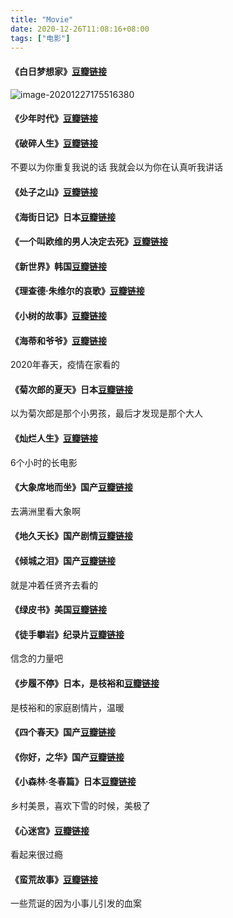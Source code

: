 ```yaml
---
title: "Movie"
date: 2020-12-26T11:08:16+08:00
tags: ["电影"]
---
```


#### 《白日梦想家》[豆瓣链接](https://movie.douban.com/subject/2133323/)

![image-20201227175516380](https://i.loli.net/2020/12/27/2Csml6qZ85W4bEg.png)

#### 《少年时代》[豆瓣链接](https://movie.douban.com/subject/2209575/)

#### 《破碎人生》[豆瓣链接](https://movie.douban.com/subject/2209575/)

不要以为你重复我说的话 我就会以为你在认真听我讲话

#### 《处子之山》[豆瓣链接](https://movie.douban.com/subject/26304901/)

#### 《海街日记》日本[豆瓣链接](https://movie.douban.com/subject/25895901/)

#### 《一个叫欧维的男人决定去死》[豆瓣链接](https://movie.douban.com/subject/26628357/)

#### 《新世界》韩国[豆瓣链接](https://movie.douban.com/subject/10437779/)

#### 《理查德·朱维尔的哀歌》[豆瓣链接](https://movie.douban.com/subject/25842038/)

#### 《小树的故事》[豆瓣链接](https://movie.douban.com/subject/1305814/)

#### 《海蒂和爷爷》[豆瓣链接](https://movie.douban.com/subject/25958717/)

2020年春天，疫情在家看的

#### 《菊次郎的夏天》日本[豆瓣链接](https://movie.douban.com/subject/1293359/)

以为菊次郎是那个小男孩，最后才发现是那个大人

#### 《灿烂人生》[豆瓣链接](https://movie.douban.com/subject/1291831/)

6个小时的长电影

#### 《大象席地而坐》国产[豆瓣链接](https://movie.douban.com/subject/27172891/)

去满洲里看大象啊

#### 《地久天长》国产剧情[豆瓣链接](https://movie.douban.com/subject/26715636/)

#### 《倾城之泪》国产[豆瓣链接](https://movie.douban.com/subject/6738760/)

就是冲着任贤齐去看的

#### 《绿皮书》美国[豆瓣链接](https://movie.douban.com/subject/27060077/)

#### 《徒手攀岩》纪录片[豆瓣链接](https://movie.douban.com/subject/30167509/)

信念的力量吧

#### 《步履不停》日本，是枝裕和[豆瓣链接](https://movie.douban.com/subject/2222996/)

是枝裕和的家庭剧情片，温暖

#### 《四个春天》国产[豆瓣链接](https://movie.douban.com/subject/27191492/)

#### 《你好，之华》国产[豆瓣链接](https://movie.douban.com/subject/27615233/)

#### 《小森林·冬春篇》日本[豆瓣链接](https://movie.douban.com/subject/25814707/)

乡村美景，喜欢下雪的时候，美极了

#### 《心迷宫》[豆瓣链接](https://movie.douban.com/subject/25917973/)

看起来很过瘾

#### 《蛮荒故事》[豆瓣链接](https://movie.douban.com/subject/24750126/)

一些荒诞的因为小事儿引发的血案
